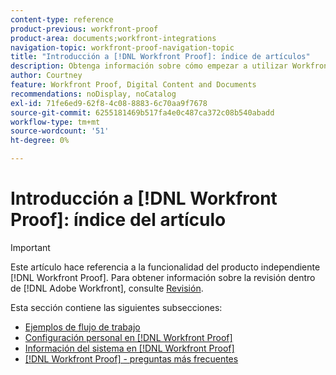 ```yaml
---
content-type: reference
product-previous: workfront-proof
product-area: documents;workfront-integrations
navigation-topic: workfront-proof-navigation-topic
title: "Introducción a [!DNL Workfront Proof]: índice de artículos"
description: Obtenga información sobre cómo empezar a utilizar Workfront Proof.
author: Courtney
feature: Workfront Proof, Digital Content and Documents
recommendations: noDisplay, noCatalog
exl-id: 71fe6ed9-62f8-4c08-8883-6c70aa9f7678
source-git-commit: 6255181469b517fa4e0c487ca372c08b540abadd
workflow-type: tm+mt
source-wordcount: '51'
ht-degree: 0%

---
```


# Introducción a [!DNL Workfront Proof]: índice del artículo

<!-- Audited: 1/2024 -->

>[!IMPORTANT]
>
>Este artículo hace referencia a la funcionalidad del producto independiente [!DNL Workfront Proof]. Para obtener información sobre la revisión dentro de [!DNL Adobe Workfront], consulte [Revisión](../../review-and-approve-work/proofing/proofing.md).

Esta sección contiene las siguientes subsecciones:

* [Ejemplos de flujo de trabajo](../../workfront-proof/wp-getstarted/workflow-examples/workflow-examples.md)
* [Configuración personal en [!DNL Workfront Proof]](../../workfront-proof/wp-getstarted/personal-settings/personal-settings.md)
* [Información del sistema en [!DNL Workfront Proof]](../../workfront-proof/wp-getstarted/system-information/system-information.md)
* [[!DNL Workfront Proof] - preguntas más frecuentes](../../workfront-proof/wp-getstarted/faqs/faqs.md)

